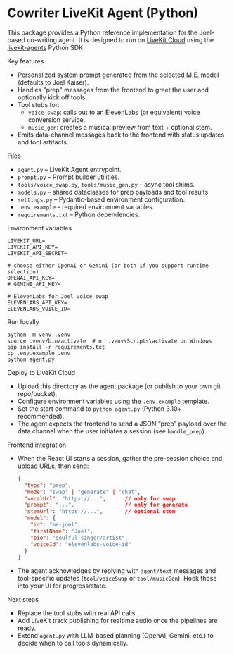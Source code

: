 # Cowriter LiveKit Agent (Python)

This package provides a Python reference implementation for the Joel-based co-writing agent.
It is designed to run on [LiveKit Cloud](https://cloud.livekit.io) using the
[livekit-agents](https://docs.livekit.io/agents/) Python SDK.

Key features
- Personalized system prompt generated from the selected M.E. model (defaults to Joel Kaiser).
- Handles "prep" messages from the frontend to greet the user and optionally kick off tools.
- Tool stubs for:
  - `voice_swap`: calls out to an ElevenLabs (or equivalent) voice conversion service.
  - `music_gen`: creates a musical preview from text + optional stem.
- Emits data-channel messages back to the frontend with status updates and tool artifacts.

Files
- `agent.py` – LiveKit Agent entrypoint.
- `prompt.py` – Prompt builder utilities.
- `tools/voice_swap.py`, `tools/music_gen.py` – async tool shims.
- `models.py` – shared dataclasses for prep payloads and tool results.
- `settings.py` – Pydantic-based environment configuration.
- `.env.example` – required environment variables.
- `requirements.txt` – Python dependencies.

Environment variables
```
LIVEKIT_URL=
LIVEKIT_API_KEY=
LIVEKIT_API_SECRET=

# choose either OpenAI or Gemini (or both if you support runtime selection)
OPENAI_API_KEY=
# GEMINI_API_KEY=

# ElevenLabs for Joel voice swap
ELEVENLABS_API_KEY=
ELEVENLABS_VOICE_ID=
```

Run locally
```
python -m venv .venv
source .venv/bin/activate  # or .venv\Scripts\activate on Windows
pip install -r requirements.txt
cp .env.example .env
python agent.py
```

Deploy to LiveKit Cloud
- Upload this directory as the agent package (or publish to your own git repo/bucket).
- Configure environment variables using the `.env.example` template.
- Set the start command to `python agent.py` (Python 3.10+ recommended).
- The agent expects the frontend to send a JSON “prep” payload over the data channel when the user initiates a session (see `handle_prep`).

Frontend integration
- When the React UI starts a session, gather the pre-session choice and upload URLs, then send:
  ```json
  {
    "type": "prep",
    "mode": "swap" | "generate" | "chat",
    "vocalUrl": "https://...",      // only for swap
    "prompt": "...",                // only for generate
    "stemUrl": "https://...",       // optional stem
    "model": {
      "id": "me-joel",
      "firstName": "Joel",
      "bio": "soulful singer/artist",
      "voiceId": "elevenlabs-voice-id"
    }
  }
  ```
- The agent acknowledges by replying with `agent/text` messages and tool-specific updates
  (`tool/voiceSwap` or `tool/musicGen`). Hook those into your UI for progress/state.

Next steps
- Replace the tool stubs with real API calls.
- Add LiveKit track publishing for realtime audio once the pipelines are ready.
- Extend `agent.py` with LLM-based planning (OpenAI, Gemini, etc.) to decide when to call tools dynamically.
